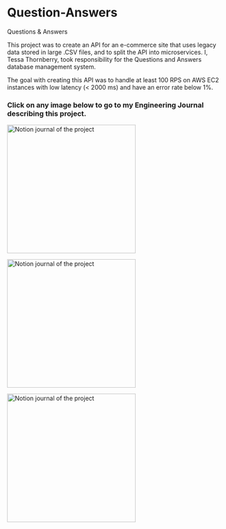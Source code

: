 # Question-Answers
Questions &amp; Answers

This project was to create an API for an e-commerce site that uses legacy data stored in large .CSV files, and to split the API into microservices. I, Tessa Thornberry, took responsibility for the Questions and Answers database management system.

The goal with creating this API was to handle at least 100 RPS on AWS EC2 instances with low latency (< 2000 ms) and have an error rate below 1%.


<h3> Click on any image below to go to my Engineering Journal describing this project. </h3>

<a href="https://spectrum-windshield-82b.notion.site/b84e488b07454a01a182eccb29049d36?v=55fe047a2ffd4154854e5c7f9c9d5e8c" ><img align="center" src="https://user-images.githubusercontent.com/105292208/211897692-0c3c4f8a-2ca2-4bda-8f3a-5f4e717e98c0.png" alt="Notion journal of the project" height="300" width="auto" /></a>
 
 <a href="https://spectrum-windshield-82b.notion.site/b84e488b07454a01a182eccb29049d36?v=55fe047a2ffd4154854e5c7f9c9d5e8c" ><img align="center" src="https://user-images.githubusercontent.com/105292208/211898648-9b29486d-375b-4dbc-938f-6692ed9669a9.png" alt="Notion journal of the project" height="300" width="auto" /></a>
 
 <a href="https://spectrum-windshield-82b.notion.site/b84e488b07454a01a182eccb29049d36?v=55fe047a2ffd4154854e5c7f9c9d5e8c" ><img align="center" src="https://user-images.githubusercontent.com/105292208/211898734-15d4b7e0-5201-4644-bdfc-9fd5e61e0715.png" alt="Notion journal of the project" height="300" width="auto" /></a>


